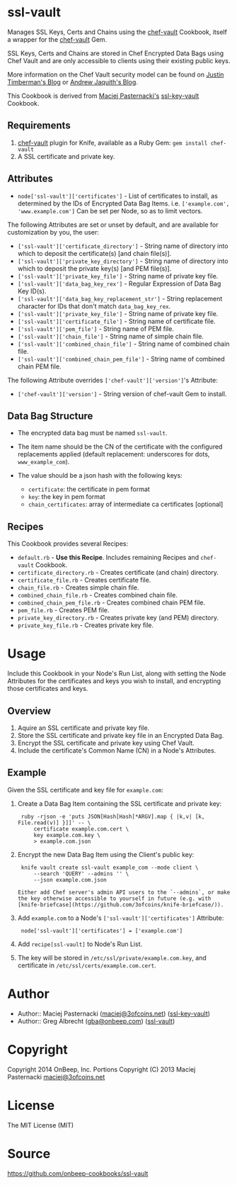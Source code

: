 ssl-vault
===
Manages SSL Keys, Certs and Chains using the 
[chef-vault](https://github.com/opscode-cookbooks/chef-vault) Cookbook, itself
a wrapper for the [chef-vault](https://github.com/Nordstrom/chef-vault) Gem.

SSL Keys, Certs and Chains are stored in Chef Encrypted Data Bags using Chef
Vault and are only accessible to clients using their existing public keys.

More information on the Chef Vault security model can be found on [Justin Timberman's Blog](http://jtimberman.housepub.org/blog/2013/09/10/managing-secrets-with-chef-vault/) or [Andrew Jaquith's Blog](http://www.markerbench.com/blog/2013/10/06/chef-3rd-course/).

This Cookbook is derived from [Maciej Pasternacki's](https://github.com/mpasternacki) [ssl-key-vault](https://github.com/3ofcoins/chef-cookbook-ssl-key-vault) Cookbook.


Requirements
---
1. [chef-vault](https://github.com/Nordstrom/chef-vault) plugin for Knife,
available as a Ruby Gem: `gem install chef-vault`
2. A SSL certificate and private key.


Attributes
---
- `node['ssl-vault']['certificates']` - List of certificates to install, as
  determined by the IDs of Encrypted Data Bag Items. 
  i.e. `['example.com', 'www.example.com']`
  Can be set per Node, so as to limit vectors.

The following Attributes are set or unset by default, and are available for 
customization by you, the user:
- `['ssl-vault']['certificate_directory']` - String name of directory into 
  which to deposit the certificate(s) [and chain file(s)].
- `['ssl-vault']['private_key_directory']` - String name of directory into 
  which to deposit the private key(s) [and PEM file(s)].
- `['ssl-vault']['private_key_file']` - String name of private key file.
- `['ssl-vault']['data_bag_key_rex']` - Regular Expression of Data Bag Key 
  ID(s).
- `['ssl-vault']['data_bag_key_replacement_str']` - String replacement 
  character for IDs that don't match `data_bag_key_rex`.
- `['ssl-vault']['private_key_file']` - String name of private key file.
- `['ssl-vault']['certificate_file']` - String name of certificate file.
- `['ssl-vault']['pem_file']` - String name of PEM file.
- `['ssl-vault']['chain_file']` - String name of simple chain file.
- `['ssl-vault']['combined_chain_file']` - String name of combined chain file.
- `['ssl-vault']['combined_chain_pem_file']` - String name of combined chain
  PEM file.

The following Attribute overrides `['chef-vault']['version']`'s Attribute:
- `['chef-vault']['version']` - String version of chef-vault Gem to install.


Data Bag Structure
---

- The encrypted data bag must be named `ssl-vault`.

- The item name should be the CN of the certificate with the configured
    replacements applied
  (default replacement: underscores for dots, `www_example_com`).

- The value should be a json hash with the following keys:
    - `certificate`: the certificate in pem format
    - `key`: the key in pem format
    - `chain_certificates`: array of intermediate ca certificates [optional]


Recipes
---
This Cookbook provides several Recipes:

- `default.rb` - **Use this Recipe**. Includes remaining Recipes and 
  `chef-vault` Cookbook.
- `certificate_directory.rb` - Creates certificate (and chain) directory.
- `certificate_file.rb` - Creates certificate file.
- `chain_file.rb` - Creates simple chain file.
- `combined_chain_file.rb` - Creates combined chain file.
- `combined_chain_pem_file.rb` - Creates combined chain PEM file.
- `pem_file.rb` - Creates PEM file.
- `private_key_directory.rb` - Creates private key (and PEM) directory.
- `private_key_file.rb` - Creates private key file.


Usage
===
Include this Cookbook in your Node's Run List, along with setting the Node
Attributes for the certificates and keys you wish to install, and encrypting
those certificates and keys.

Overview
---
1. Aquire an SSL certificate and private key file.
2. Store the SSL certificate and private key file in an Encrypted Data Bag.
3. Encrypt the SSL certificate and private key using Chef Vault.
4. Include the certificate's Common Name (CN) in a Node's Attributes.


Example
---
Given the SSL certificate and key file for `example.com`:

1. Create a Data Bag Item containing the SSL certificate and private key:

        ruby -rjson -e 'puts JSON[Hash[Hash[*ARGV].map { |k,v| [k, File.read(v)] }]]' -- \
            certificate example.com.cert \
            key example.com.key \
            > example.com.json

2. Encrypt the new Data Bag Item using the Client's public key:

        knife vault create ssl-vault example_com --mode client \
            --search 'QUERY' --admins '' \
            --json example.com.json

       Either add Chef server's admin API users to the `--admins`, or make
       the key otherwise accessible to yourself in future (e.g. with
       [knife-briefcase](https://github.com/3ofcoins/knife-briefcase/)).

3. Add `example.com` to a Node's `['ssl-vault']['certificates']` Attribute:

        node['ssl-vault']['certificates'] = ['example.com']

4. Add `recipe[ssl-vault]` to Node's Run List.
5. The key will be stored in `/etc/ssl/private/example.com.key`, and
certificate in `/etc/ssl/certs/example.com.cert`.


Author
===
- Author:: Maciej Pasternacki (<maciej@3ofcoins.net>) ([ssl-key-vault](https://github.com/3ofcoins/chef-cookbook-ssl-key-vault))
- Author:: Greg Albrecht (<gba@onbeep.com>) ([ssl-vault](https://github.com/onbeep-cookbooks/ssl-vault))

Copyright
===
Copyright 2014 OnBeep, Inc.
Portions Copyright (C) 2013 Maciej Pasternacki <maciej@3ofcoins.net>

License
===
The MIT License (MIT)

Source
===
https://github.com/onbeep-cookbooks/ssl-vault
